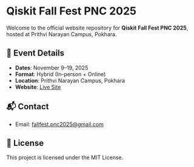 # Qiskit Fall Fest PNC 2025

Welcome to the official website repository for **Qiskit Fall Fest PNC 2025**, hosted at Prithvi Narayan Campus, Pokhara.

## 📅 Event Details
- **Dates**: November 9–19, 2025
- **Format**: Hybrid (In-person + Online)
- **Location**: Prithvi Narayan Campus, Pokhara
- **Website**: [Live Site](https://qiskitfallfest-pnc2025.vercel.app)

## 📬 Contact
- Email: fallfest.pnc2025@gmail.com
  
## 📜 License
This project is licensed under the MIT License.
